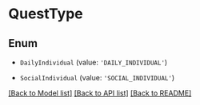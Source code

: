 # QuestType


## Enum

* `DailyIndividual` (value: `'DAILY_INDIVIDUAL'`)

* `SocialIndividual` (value: `'SOCIAL_INDIVIDUAL'`)

[[Back to Model list]](../README.md#documentation-for-models) [[Back to API list]](../README.md#documentation-for-api-endpoints) [[Back to README]](../README.md)
